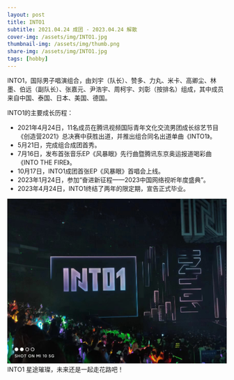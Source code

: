 ```yaml
---
layout: post
title: INTO1
subtitle: 2021.04.24 成团 - 2023.04.24 解散
cover-img: /assets/img/INTO1.jpg
thumbnail-img: /assets/img/thumb.png
share-img: /assets/img/INTO1.jpg
tags: [hobby]
---
```


INTO1，国际男子唱演组合，由刘宇（队长）、赞多、力丸、米卡、高卿尘、林墨、伯远（副队长）、张嘉元、尹浩宇、周柯宇、刘彰（按排名）组成，其中成员来自中国、泰国、日本、美国、德国。

INTO1的主要成长历程：
- 2021年4月24日，11名成员在腾讯视频国际青年文化交流男团成长综艺节目《创造营2021》总决赛中获胜出道，并推出组合同名出道单曲《INTO1》。
- 5月21日，完成组合成团首秀。
- 7月16日，发布首张音乐EP《风暴眼》先行曲暨腾讯东京奥运报道喝彩曲《INTO THE FIRE》。
- 10月17日，INTO1成团首张EP《风暴眼》首唱会上线。
- 2023年1月24日，参加“奋进新征程——2023中国网络视听年度盛典”。
- 2023年4月24日，INTO1终结了两年的限定期，宣告正式毕业。

![avatar](assets/img/gb.jpg)
INTO1 星途璀璨，未来还是一起走花路吧！

